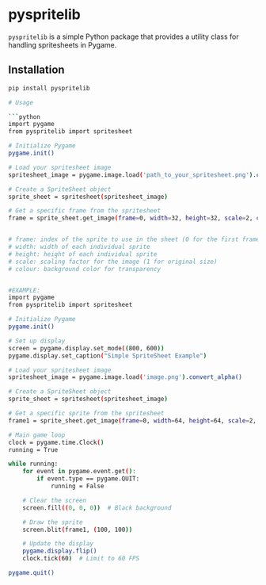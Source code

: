 # pyspritelib

`pyspritelib` is a simple Python package that provides a utility class for handling spritesheets in Pygame.

## Installation

```bash
pip install pyspritelib

# Usage

```python
import pygame
from pyspritelib import spritesheet

# Initialize Pygame
pygame.init()

# Load your spritesheet image
spritesheet_image = pygame.image.load('path_to_your_spritesheet.png').convert_alpha()

# Create a SpriteSheet object
sprite_sheet = spritesheet(spritesheet_image)

# Get a specific frame from the spritesheet
frame = sprite_sheet.get_image(frame=0, width=32, height=32, scale=2, colour=(0, 0, 0))


# frame: index of the sprite to use in the sheet (0 for the first frame)
# width: width of each individual sprite
# height: height of each individual sprite
# scale: scaling factor for the image (1 for original size)
# colour: background color for transparency


#EXAMPLE:
import pygame
from pyspritelib import spritesheet

# Initialize Pygame
pygame.init()

# Set up display
screen = pygame.display.set_mode((800, 600))
pygame.display.set_caption("Simple SpriteSheet Example")

# Load your spritesheet image
spritesheet_image = pygame.image.load('image.png').convert_alpha()

# Create a SpriteSheet object
sprite_sheet = spritesheet(spritesheet_image)

# Get a specific sprite from the spritesheet
frame1 = sprite_sheet.get_image(frame=0, width=64, height=64, scale=2, colour=(255, 255, 255))

# Main game loop
clock = pygame.time.Clock()
running = True

while running:
    for event in pygame.event.get():
        if event.type == pygame.QUIT:
            running = False

    # Clear the screen
    screen.fill((0, 0, 0))  # Black background

    # Draw the sprite
    screen.blit(frame1, (100, 100))

    # Update the display
    pygame.display.flip()
    clock.tick(60)  # Limit to 60 FPS

pygame.quit()
